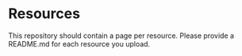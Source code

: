 # Resources
This repository should contain a page per resource. Please provide a README.md for each resource you upload. 
